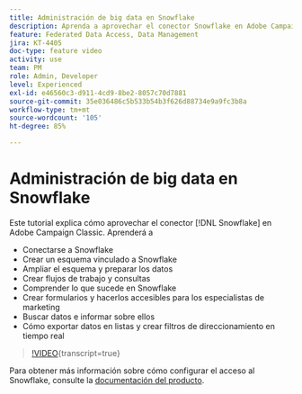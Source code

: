 ```yaml
---
title: Administración de big data en Snowflake
description: Aprenda a aprovechar el conector Snowflake en Adobe Campaign Classic
feature: Federated Data Access, Data Management
jira: KT-4405
doc-type: feature video
activity: use
team: PM
role: Admin, Developer
level: Experienced
exl-id: e46560c3-d911-4cd9-8be2-8057c70d7881
source-git-commit: 35e036486c5b533b54b3f626d88734e9a9fc3b8a
workflow-type: tm+mt
source-wordcount: '105'
ht-degree: 85%

---
```


# Administración de big data en Snowflake

Este tutorial explica cómo aprovechar el conector [!DNL Snowflake] en Adobe Campaign Classic. Aprenderá a

* Conectarse a Snowflake
* Crear un esquema vinculado a Snowflake
* Ampliar el esquema y preparar los datos
* Crear flujos de trabajo y consultas
* Comprender lo que sucede en Snowflake
* Crear formularios y hacerlos accesibles para los especialistas de marketing
* Buscar datos e informar sobre ellos
* Cómo exportar datos en listas y crear filtros de direccionamiento en tiempo real

>[!VIDEO](https://video.tv.adobe.com/v/31588?quality=12&learn=on){transcript=true}

Para obtener más información sobre cómo configurar el acceso al Snowflake, consulte la [documentación del producto](https://experienceleague.adobe.com/docs/campaign-classic/using/installing-campaign-classic/accessing-external-database/configure-fda/config-databases/configure-fda-snowflake.html?lang=en#installing-campaign-classic).
